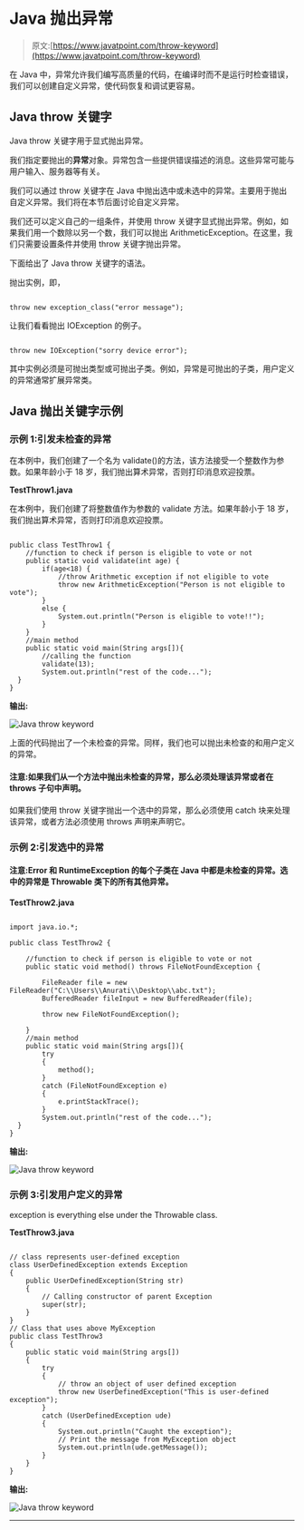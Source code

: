 # Java 抛出异常

> 原文:[https://www.javatpoint.com/throw-keyword](https://www.javatpoint.com/throw-keyword)

在 Java 中，异常允许我们编写高质量的代码，在编译时而不是运行时检查错误，我们可以创建自定义异常，使代码恢复和调试更容易。

## Java throw 关键字

Java throw 关键字用于显式抛出异常。

我们指定要抛出的**异常**对象。异常包含一些提供错误描述的消息。这些异常可能与用户输入、服务器等有关。

我们可以通过 throw 关键字在 Java 中抛出选中或未选中的异常。主要用于抛出自定义异常。我们将在本节后面讨论自定义异常。

我们还可以定义自己的一组条件，并使用 throw 关键字显式抛出异常。例如，如果我们用一个数除以另一个数，我们可以抛出 ArithmeticException。在这里，我们只需要设置条件并使用 throw 关键字抛出异常。

下面给出了 Java throw 关键字的语法。

抛出实例，即，

```

throw new exception_class("error message");

```

让我们看看抛出 IOException 的例子。

```

throw new IOException("sorry device error"); 

```

其中实例必须是可抛出类型或可抛出子类。例如，异常是可抛出的子类，用户定义的异常通常扩展异常类。

## Java 抛出关键字示例

### 示例 1:引发未检查的异常

在本例中，我们创建了一个名为 validate()的方法，该方法接受一个整数作为参数。如果年龄小于 18 岁，我们抛出算术异常，否则打印消息欢迎投票。

**TestThrow1.java**

在本例中，我们创建了将整数值作为参数的 validate 方法。如果年龄小于 18 岁，我们抛出算术异常，否则打印消息欢迎投票。

```

public class TestThrow1 { 
	//function to check if person is eligible to vote or not 
	public static void validate(int age) {
		if(age<18) {
			//throw Arithmetic exception if not eligible to vote
			throw new ArithmeticException("Person is not eligible to vote");  
		}
		else {
			System.out.println("Person is eligible to vote!!");
		}
	}
	//main method
	public static void main(String args[]){
		//calling the function
		validate(13);
		System.out.println("rest of the code...");  
  }  
}  

```

**输出:**

![Java throw keyword](../Images/26c4e8a915255cb475a8f460aa4893e4.png)

上面的代码抛出了一个未检查的异常。同样，我们也可以抛出未检查的和用户定义的异常。

#### 注意:如果我们从一个方法中抛出未检查的异常，那么必须处理该异常或者在 throws 子句中声明。

如果我们使用 throw 关键字抛出一个选中的异常，那么必须使用 catch 块来处理该异常，或者方法必须使用 throws 声明来声明它。

### 示例 2:引发选中的异常

#### 注意:Error 和 RuntimeException 的每个子类在 Java 中都是未检查的异常。选中的异常是 Throwable 类下的所有其他异常。

**TestThrow2.java**

```

import java.io.*;

public class TestThrow2 { 

	//function to check if person is eligible to vote or not 
	public static void method() throws FileNotFoundException {

		FileReader file = new FileReader("C:\\Users\\Anurati\\Desktop\\abc.txt");
		BufferedReader fileInput = new BufferedReader(file);

		throw new FileNotFoundException();

	}
	//main method
	public static void main(String args[]){
		try
        {
            method();
        } 
        catch (FileNotFoundException e) 
        {
            e.printStackTrace();
        }
		System.out.println("rest of the code...");  
  }  
}  

```

**输出:**

![Java throw keyword](../Images/92aa8d1a13e9a1bcfec0a637779f76ac.png)

### 示例 3:引发用户定义的异常

exception is everything else under the Throwable class.

**TestThrow3.java**

```

// class represents user-defined exception
class UserDefinedException extends Exception
{
    public UserDefinedException(String str)
    {
        // Calling constructor of parent Exception
        super(str);
    }
}
// Class that uses above MyException
public class TestThrow3
{
    public static void main(String args[])
    {
        try
        {
            // throw an object of user defined exception
            throw new UserDefinedException("This is user-defined exception");
        }
        catch (UserDefinedException ude)
        {
            System.out.println("Caught the exception");
            // Print the message from MyException object
            System.out.println(ude.getMessage());
        }
    }
} 

```

**输出:**

![Java throw keyword](../Images/a17dde783f1586e5e630585b51dfcf49.png)

* * *